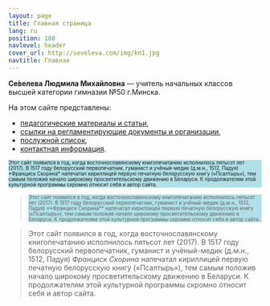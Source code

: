 ```yaml
---
layout: page
title: Главная страница
lang: ru
position: 100
navlevel: header
cover_url: http://seveleva.com/img/kn1.jpg
navtitle: Главная
---
```


**Се́велева Людмила Михайловна** — учитель начальных классов высшей категории гимназии №50 г.Минска.

На этом сайте представлены:

* [педагогические материалы и статьи](articles),<BR>
* [ссылки на регламентирующие документы и организации](links),<BR>
* [послужной список](cv),<BR>
* [контактная информация](contacts).

<div style="font-size: 70%; background-color:powderblue;">Этот сайт появился в год, когда восточнославянскому книгопечатанию исполнилось пятьсот лет (2017). В 1517 году белорусский первопечатник, гуманист и учёный-медик (д.м.н., 1512, Падуя) *Франциск Скорина* напечатал кириллицей первую печатную белорусскую книгу («Псалтырь»), тем самым положив начало широкому просветительскому движению в Беларуси. К продолжателям этой культурной программы скромно относит себя и автор сайта.</div>

> <div style="font-size: 70%; background-color:powderblue;">Этот сайт появился в год, когда восточнославянскому книгопечатанию исполнилось пятьсот лет (2017). В 1517 году белорусский первопечатник, гуманист и учёный-медик (д.м.н., 1512, Падуя) **Франциск Скорина** напечатал кириллицей первую печатную белорусскую книгу («Псалтырь»), тем самым положив начало широкому просветительскому движению в Беларуси. К продолжателям этой культурной программы скромно относит себя и автор сайта.</div>

> Этот сайт появился в год, когда восточнославянскому книгопечатанию исполнилось пятьсот лет (2017). В 1517 году белорусский первопечатник, гуманист и учёный-медик (д.м.н., 1512, Падуя) *Франциск Скорина* напечатал кириллицей первую печатную белорусскую книгу («Псалтырь»), тем самым положив начало широкому просветительскому движению в Беларуси. К продолжателям этой культурной программы скромно относит себя и автор сайта.
